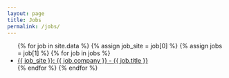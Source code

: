 ```yaml
---
layout: page
title: Jobs
permalink: /jobs/
---
```


<ul>
  {% for job in site.data %}
    {% assign job_site = job[0] %}
    {% assign jobs = job[1] %}
    {% for job in jobs %}
    <li>
      <a href="{{ job.url }}">
        {{ job_site }}: {{ job.company }} - {{ job.title }}
      </a>
    </li>
    {% endfor %}
  {% endfor %}
</ul>
